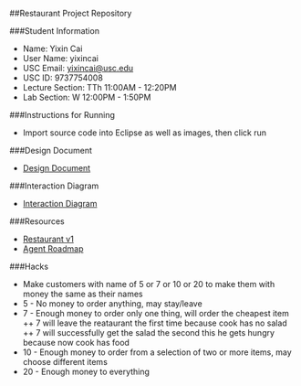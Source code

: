 ##Restaurant Project Repository

###Student Information
  + Name: Yixin Cai
  + User Name: yixincai
  + USC Email: yixincai@usc.edu
  + USC ID: 9737754008
  + Lecture Section: TTh 11:00AM - 12:20PM
  + Lab Section: W 12:00PM - 1:50PM

###Instructions for Running
  + Import source code into Eclipse as well as images, then click run

###Design Document
  + [Design Document](DesignDoc.pdf)

###Interaction Diagram
  + [Interaction Diagram](InteractionDiagram.jpeg)

###Resources
  + [Restaurant v1](http://www-scf.usc.edu/~csci201/readings/restaurant-v1.html)
  + [Agent Roadmap](http://www-scf.usc.edu/~csci201/readings/agent-roadmap.html)

###Hacks
  + Make customers with name of 5 or 7 or 10 or 20 to make them with money the same as their names
  + 5 - No money to order anything, may stay/leave
  + 7 - Enough money to order only one thing, will order the cheapest item
  ++ 7 will leave the reataurant the first time because cook has no salad
  ++ 7 will successfully get the salad the second this he gets hungry because now cook has food
  + 10 - Enough money to order from a selection of two or more items, may choose different items
  + 20 - Enough money to everything

